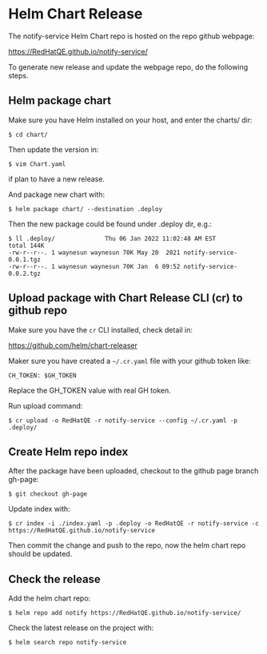 # Helm Chart Release

The notify-service Helm Chart repo is hosted on the repo github webpage:

https://RedHatQE.github.io/notify-service/

To generate new release and update the webpage repo, do the following steps.

## Helm package chart

Make sure you have Helm installed on your host, and enter the charts/ dir:

    $ cd chart/

Then update the version in:

    $ vim Chart.yaml

if plan to have a new release.

And package new chart with:

    $ helm package chart/ --destination .deploy

Then the new package could be found under .deploy dir, e.g.:

    $ ll .deploy/              Thu 06 Jan 2022 11:02:48 AM EST
    total 144K
    -rw-r--r--. 1 waynesun waynesun 70K May 20  2021 notify-service-0.0.1.tgz
    -rw-r--r--. 1 waynesun waynesun 70K Jan  6 09:52 notify-service-0.0.2.tgz

## Upload package with Chart Release CLI (cr) to github repo

Make sure you have the `cr` CLI installed, check detail in:

https://github.com/helm/chart-releaser

Maker sure you have created a `~/.cr.yaml` file with your github token like:

    CH_TOKEN: $GH_TOKEN

Replace the GH_TOKEN value with real GH token.

Run upload command:

    $ cr upload -o RedHatQE -r notify-service --config ~/.cr.yaml -p .deploy/

## Create Helm repo index

After the package have been uploaded, checkout to the github page branch gh-page:

    $ git checkout gh-page

Update index with:

    $ cr index -i ./index.yaml -p .deploy -o RedHatQE -r notify-service -c https://RedHatQE.github.io/notify-service

Then commit the change and push to the repo, now the helm chart repo should be updated.

## Check the release

Add the helm chart repo:

    $ helm repo add notify https://RedHatQE.github.io/notify-service/

Check the latest release on the project with:

    $ helm search repo notify-service

